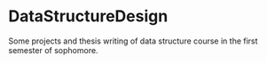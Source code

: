 # DataStructureDesign
Some projects and thesis writing of data structure course in the first semester of sophomore.
